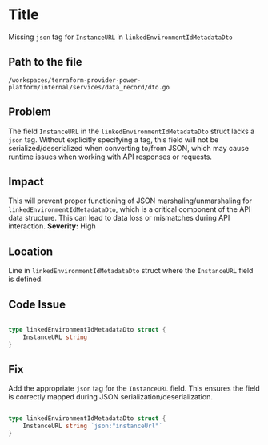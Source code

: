# Title

Missing `json` tag for `InstanceURL` in `linkedEnvironmentIdMetadataDto`

## Path to the file

`/workspaces/terraform-provider-power-platform/internal/services/data_record/dto.go`

## Problem

The field `InstanceURL` in the `linkedEnvironmentIdMetadataDto` struct lacks a `json` tag. Without explicitly specifying a tag, this field will not be serialized/deserialized when converting to/from JSON, which may cause runtime issues when working with API responses or requests.

## Impact

This will prevent proper functioning of JSON marshaling/unmarshaling for `linkedEnvironmentIdMetadataDto`, which is a critical component of the API data structure. This can lead to data loss or mismatches during API interaction. **Severity:** High

## Location

Line in `linkedEnvironmentIdMetadataDto` struct where the `InstanceURL` field is defined.

## Code Issue

```go

type linkedEnvironmentIdMetadataDto struct {
	InstanceURL string
}
```

## Fix

Add the appropriate `json` tag for the `InstanceURL` field. This ensures the field is correctly mapped during JSON serialization/deserialization.

```go

type linkedEnvironmentIdMetadataDto struct {
	InstanceURL string `json:"instanceUrl"`
}
```